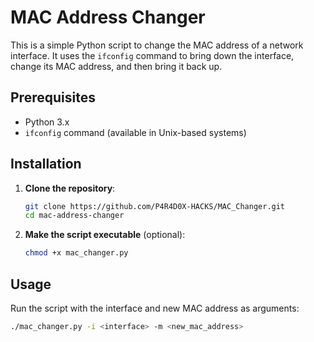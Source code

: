 # MAC Address Changer

This is a simple Python script to change the MAC address of a network interface. It uses the `ifconfig` command to bring down the interface, change its MAC address, and then bring it back up.

## Prerequisites

- Python 3.x
- `ifconfig` command (available in Unix-based systems)

## Installation

1. **Clone the repository**:
    ```bash
    git clone https://github.com/P4R4D0X-HACKS/MAC_Changer.git
    cd mac-address-changer
    ```

2. **Make the script executable** (optional):
    ```bash
    chmod +x mac_changer.py
    ```

## Usage

Run the script with the interface and new MAC address as arguments:

```bash
./mac_changer.py -i <interface> -m <new_mac_address>
```
